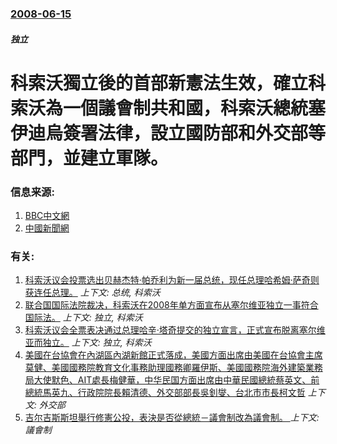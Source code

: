 ### [2008-06-15](/news/2008/06/15/index.md)

##### 独立
# 科索沃獨立後的首部新憲法生效，確立科索沃為一個議會制共和國，科索沃總統塞伊迪烏簽署法律，設立國防部和外交部等部門，並建立軍隊。




### 信息来源:

1. [BBC中文網](http://news.bbc.co.uk/chinese/simp/hi/newsid_7450000/newsid_7455200/7455234.stm)
2. [中國新聞網](http://auto.chinanews.com.cn/gj/oz/news/2008/06-16/1282484.shtml)

### 有关:

1. [科索沃议会投票选出贝赫杰特·帕乔利为新一届总统，现任总理哈希姆·萨奇则获连任总理。](/news/2011/02/22/科索沃议会投票选出贝赫杰特-帕乔利为新一届总统-现任总理哈希姆-萨奇则获连任总理.md) _上下文: 总统, 科索沃_
2. [ 联合国国际法院裁决，科索沃在2008年单方面宣布从塞尔维亚独立一事符合国际法。](/news/2010/07/22/联合国国际法院裁决-科索沃在2008年单方面宣布从塞尔维亚独立一事符合国际法.md) _上下文: 独立, 科索沃_
3. [科索沃议会全票表决通过总理哈辛·塔奇提交的独立宣言，正式宣布脱离塞尔维亚而独立。](/news/2008/02/17/科索沃议会全票表决通过总理哈辛-塔奇提交的独立宣言-正式宣布脱离塞尔维亚而独立.md) _上下文: 独立, 科索沃_
4. [美國在台協會在內湖區內湖新館正式落成，美國方面出席由美國在台協會主席莫健、美國國務院教育文化事務助理國務卿羅伊斯、美國國務院海外建築業務局大使默色、AIT處長梅健華，中华民国方面出席由中華民國總統蔡英文、前總統馬英九、行政院院長賴清德、外交部部長吳釗燮、台北市市長柯文哲](/news/2018/06/12/美國在台協會在內湖區內湖新館正式落成-美國方面出席由美國在台協會主席莫健-美國國務院教育文化事務助理國務卿羅伊斯-美國國.md) _上下文: 外交部_
5. [吉尔吉斯斯坦舉行修憲公投，表決是否從總統－議會制改為議會制。 ](/news/2016/12/11/吉尔吉斯斯坦舉行修憲公投-表決是否從總統-議會制改為議會制.md) _上下文: 議會制_
